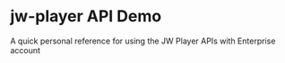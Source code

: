 # jw-player API Demo

A quick personal reference for using the JW Player APIs with Enterprise account
